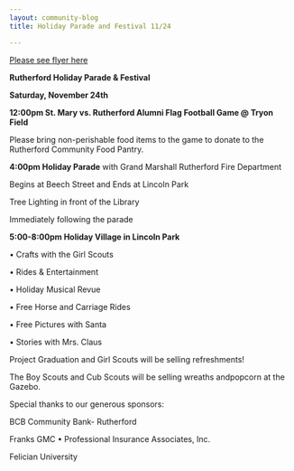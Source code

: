 ```yaml
---
layout: community-blog
title: Holiday Parade and Festival 11/24

---
```


[Please see flyer here](https://storage.googleapis.com/static.rutherford-nj.com/community-events/RutherfordHolidayFest_8.5x11_2018_2.pdf)

**Rutherford Holiday Parade & Festival**

**Saturday, November 24th**

 
**12:00pm St. Mary vs. Rutherford Alumni Flag Football Game @ Tryon Field**

Please bring non-perishable food items to the game to donate to the Rutherford Community Food Pantry. 


**4:00pm Holiday Parade** with Grand Marshall Rutherford Fire Department

Begins at Beech Street and Ends at Lincoln Park

Tree Lighting in front of the Library

Immediately following the parade 


**5:00-8:00pm Holiday Village in Lincoln Park**

• Crafts with the Girl Scouts

• Rides & Entertainment

• Holiday Musical Revue

• Free Horse and Carriage Rides

• Free Pictures with Santa

• Stories with Mrs. Claus

Project Graduation and Girl Scouts will be selling refreshments!

The Boy Scouts and Cub Scouts will be selling wreaths andpopcorn at the Gazebo.  


Special thanks to our generous sponsors: 

BCB Community Bank- Rutherford

Franks GMC • Professional Insurance Associates, Inc.

Felician University
